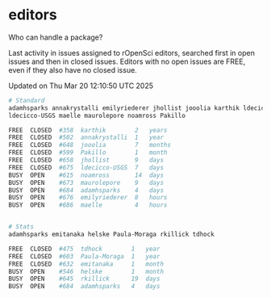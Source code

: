 # editors

Who can handle a package?

Last activity in issues assigned to rOpenSci editors, searched first in open
issues and then in closed issues. Editors with no open issues are FREE, even if
they also have no closed issue.


Updated on Thu Mar 20 12:10:50 UTC 2025

```bash
# Standard
adamhsparks annakrystalli emilyriederer jhollist jooolia karthik ldecicco
ldecicco-USGS maelle maurolepore noamross Pakillo

FREE  CLOSED  #358  karthik        2   years
FREE  CLOSED  #502  annakrystalli  1   year
FREE  CLOSED  #648  jooolia        7   months
FREE  CLOSED  #599  Pakillo        1   month
FREE  CLOSED  #658  jhollist       9   days
FREE  CLOSED  #675  ldecicco-USGS  7   days
BUSY  OPEN    #615  noamross       14  days
BUSY  OPEN    #673  maurolepore    9   days
BUSY  OPEN    #684  adamhsparks    4   days
BUSY  OPEN    #676  emilyriederer  8   hours
BUSY  OPEN    #686  maelle         4   hours


# Stats
adamhsparks emitanaka helske Paula-Moraga rkillick tdhock

FREE  CLOSED  #475  tdhock        1   year
FREE  CLOSED  #603  Paula-Moraga  1   year
FREE  CLOSED  #632  emitanaka     1   month
BUSY  OPEN    #546  helske        1   month
BUSY  OPEN    #645  rkillick      19  days
BUSY  OPEN    #684  adamhsparks   4   days
```
